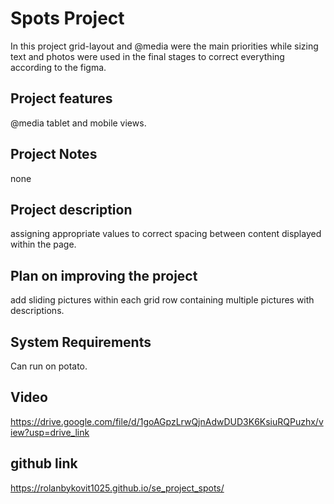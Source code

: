 # Spots Project

In this project grid-layout and @media were the main priorities while sizing text and photos were used in the final stages to correct everything according to the figma.

## Project features

@media tablet and mobile views. 

## Project Notes

none

## Project description 

assigning appropriate values to correct spacing between content displayed within the page. 

## Plan on improving the project

add sliding pictures within each grid row containing multiple pictures with descriptions.

## System Requirements 

Can run on potato.

## Video

https://drive.google.com/file/d/1goAGpzLrwQjnAdwDUD3K6KsiuRQPuzhx/view?usp=drive_link

## github link 

https://rolanbykovit1025.github.io/se_project_spots/